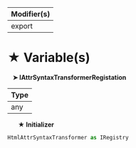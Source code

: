 | Modifier(s)                            |
|----------------------------------------|
| export |

# &#9733; Variable(s)

&nbsp;&nbsp; **&#10148; IAttrSyntaxTransformerRegistation**

| Type                        |
|-----------------------------|
| any |

&nbsp;&nbsp;&nbsp;&nbsp;&nbsp; **&#9733; Initializer**

```ts
HtmlAttrSyntaxTransformer as IRegistry
```